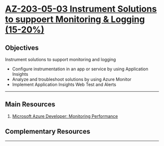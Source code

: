# [AZ-203-05-03 Instrument Solutions to suppoert Monitoring & Logging (15-20%)](https://www.microsoft.com/en-us/learning/exam-az-203.aspx)

## Objectives

Instrument solutions to support monitoring and logging  

- Configure instrumentation in an app or service by using Application Insights
- Analyze and troubleshoot solutions by using Azure Monitor
- Implement Application Insights Web Test and Alerts

---

## Main Resources

1. [Microsoft Azure Developer: Monitoring Performance](https://app.pluralsight.com/library/courses/microsoft-azure-performance-monitoring/table-of-contents)

## Complementary Resources

---

